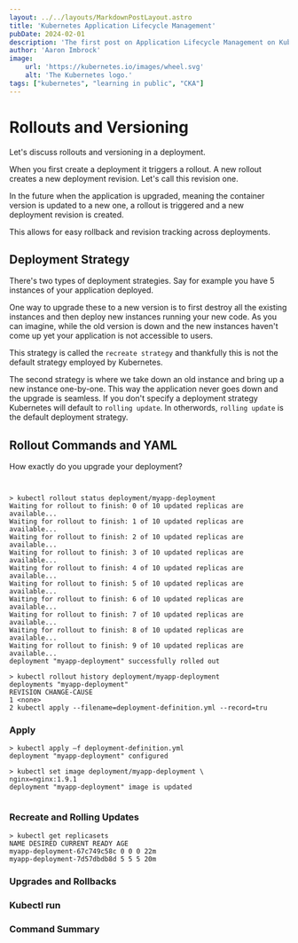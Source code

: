 ```yaml
---
layout: ../../layouts/MarkdownPostLayout.astro
title: 'Kubernetes Application Lifecycle Management'
pubDate: 2024-02-01
description: 'The first post on Application Lifecycle Management on Kubernetes'
author: 'Aaron Imbrock'
image:
    url: 'https://kubernetes.io/images/wheel.svg'
    alt: 'The Kubernetes logo.'
tags: ["kubernetes", "learning in public", "CKA"]
---
```


# Rollouts and Versioning

Let's discuss rollouts and versioning in a deployment. 

When you first create a deployment it triggers a rollout. A new rollout creates a new deployment revision. Let's call this revision one.

In the future when the application is upgraded, meaning the container version is updated to a new one, a rollout is triggered and a new deployment revision is created.

This allows for easy rollback and revision tracking across deployments.

## Deployment Strategy

There's two types of deployment strategies. Say for example you have 5 instances of your application deployed.

One way to upgrade these to a new version is to first destroy all the existing instances and then deploy new instances running your new code.
As you can imagine, while the old version is down and the new instances haven't come up yet your application is not accessible to users.

This strategy is called the `recreate strategy` and thankfully this is not the default strategy employed by Kubernetes.

The second strategy is where we take down an old instance and bring up a new instance one-by-one. This way the application never goes down and the upgrade is seamless.
If you don't specify a deployment strategy Kubernetes will default to `rolling update`. In otherwords, `rolling update` is the default deployment strategy.

## Rollout Commands and YAML

How exactly do you upgrade your deployment?

```plaintext


```

```text
> kubectl rollout status deployment/myapp-deployment
Waiting for rollout to finish: 0 of 10 updated replicas are available...
Waiting for rollout to finish: 1 of 10 updated replicas are available...
Waiting for rollout to finish: 2 of 10 updated replicas are available...
Waiting for rollout to finish: 3 of 10 updated replicas are available...
Waiting for rollout to finish: 4 of 10 updated replicas are available...
Waiting for rollout to finish: 5 of 10 updated replicas are available...
Waiting for rollout to finish: 6 of 10 updated replicas are available...
Waiting for rollout to finish: 7 of 10 updated replicas are available...
Waiting for rollout to finish: 8 of 10 updated replicas are available...
Waiting for rollout to finish: 9 of 10 updated replicas are available...
deployment "myapp-deployment" successfully rolled out
```

```plaintext
> kubectl rollout history deployment/myapp-deployment
deployments "myapp-deployment"
REVISION CHANGE-CAUSE
1 <none>
2 kubectl apply --filename=deployment-definition.yml --record=tru
```


### Apply

```plaintext
> kubectl apply –f deployment-definition.yml
deployment "myapp-deployment" configured
```

```text
> kubectl set image deployment/myapp-deployment \
nginx=nginx:1.9.1
deployment "myapp-deployment" image is updated
```

```yaml

```

### Recreate and Rolling Updates

```plaintext
> kubectl get replicasets
NAME DESIRED CURRENT READY AGE
myapp-deployment-67c749c58c 0 0 0 22m
myapp-deployment-7d57dbdb8d 5 5 5 20m
```


### Upgrades and Rollbacks


### Kubectl run


### Command Summary


